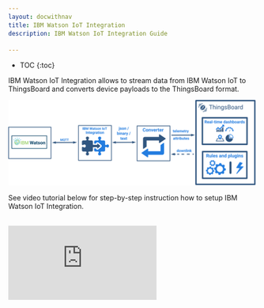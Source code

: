 ```yaml
---
layout: docwithnav
title: IBM Watson IoT Integration
description: IBM Watson IoT Integration Guide 

---
```


* TOC
{:toc}

IBM Watson IoT Integration allows to stream data from IBM Watson IoT to ThingsBoard and converts device payloads to the ThingsBoard format.

 ![image](/images/user-guide/integrations/ibm-watson-integration.svg)
 
See video tutorial below for step-by-step instruction how to setup IBM Watson IoT Integration.

<br/>
<div id="video">  
 <div id="video_wrapper">
     <iframe src="https://www.youtube.com/embed/eqSObPW2P1g" frameborder="0" allowfullscreen></iframe>
 </div>
</div> 